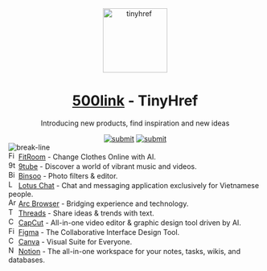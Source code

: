 <div align="center"><a target="_blank" href="https://tinyhref.com"><img src="https://i.imgur.com/cY13Vvb.png" height="128" alt="tinyhref"/></a></div>
<h1 align="center"><a target="_blank" href="https://500link.com">500link</a> - TinyHref</h1>
<p align="center">Introducing new products, find inspiration and new ideas</p>

<div align="center"><a target="_blank" href="https://500link.com/submit"><img src="https://img.shields.io/badge/Submit-c32769.svg?style=flat" alt="submit"/></a>
<a target="_blank" href="https://x.com/intent/follow?screen_name=tinyhref"><img src="https://img.shields.io/twitter/follow/tinyhref" alt="submit"/></a></div>

<img src="https://i.imgur.com/waxVImv.png" alt="break-line"/>

<div><img width="16" src="https://i.imgur.com/UTt7DPT.jpeg" alt="FitRoom"/> <a target="_blank" href="https://500link.com/fitroom">FitRoom</a> - Change Clothes Online with AI.</div>
<div><img width="16" src="https://i.imgur.com/Pqj8dET.jpeg" alt="9tube"/> <a target="_blank" href="https://500link.com/9tube">9tube</a> - Discover a world of vibrant music and videos.</div>
<div><img width="16" src="https://i.imgur.com/GtwsHvB.jpeg" alt="Binsoo"/> <a target="_blank" href="https://500link.com/binsoo">Binsoo</a> - Photo filters &amp; editor.</div>
<div><img width="16" src="https://i.imgur.com/Imzg8Lv.png" alt="Lotus Chat"/> <a target="_blank" href="https://500link.com/lotuschat">Lotus Chat</a> - Chat and messaging application exclusively for Vietnamese people.</div>
<div><img width="16" src="https://i.imgur.com/LRHxdYd.jpeg" alt="Arc Browser"/> <a target="_blank" href="https://500link.com/arc-browser">Arc Browser</a> - Bridging experience and technology.</div>
<div><img width="16" src="https://i.imgur.com/IBPDttk.png" alt="Threads"/> <a target="_blank" href="https://500link.com/threads">Threads</a> - Share ideas &amp; trends with text.</div>
<div><img width="16" src="https://i.imgur.com/flNuwaP.png" alt="CapCut"/> <a target="_blank" href="https://500link.com/capcut">CapCut</a> - All-in-one video editor &amp; graphic design tool driven by AI.</div>
<div><img width="16" src="https://i.imgur.com/25mnkzJ.png" alt="Figma"/> <a target="_blank" href="https://500link.com/figma">Figma</a> - The Collaborative Interface Design Tool.</div>
<div><img width="16" src="https://i.imgur.com/DCXLu8x.jpeg" alt="Canva"/> <a target="_blank" href="https://500link.com/canva">Canva</a> - Visual Suite for Everyone.</div>
<div><img width="16" src="https://i.imgur.com/u8dRWfg.png" alt="Notion"/> <a target="_blank" href="https://500link.com/notion">Notion</a> - The all-in-one workspace for your notes, tasks, wikis, and databases.</div>
